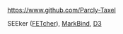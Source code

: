 
<!-- Give link to your github home page -->
<span id="github">https://www.github.com/Parcly-Taxel</span>

<!-- Give your internal and external projects related to the module -->
<span id="projects">SEEker ([FETcher](https://github.com/Parcly-Taxel/FETcher)), [MarkBind](https://github.com/MarkBind/markbind), [D3](https://github.com/d3/d3)</span>
